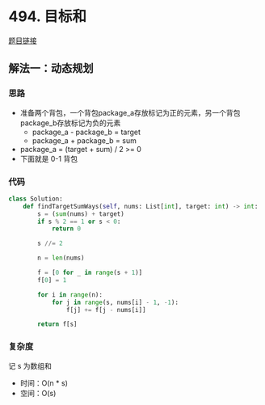 # 494. 目标和

[题目链接](https://leetcode.cn/problems/target-sum/description/)

## 解法一：动态规划

### 思路

- 准备两个背包，一个背包package_a存放标记为正的元素，另一个背包package_b存放标记为负的元素
  - package_a - package_b = target
  - package_a + package_b = sum
- package_a = (target + sum) / 2 >= 0
- 下面就是 0-1 背包

### 代码

```py
class Solution:
    def findTargetSumWays(self, nums: List[int], target: int) -> int:
        s = (sum(nums) + target)
        if s % 2 == 1 or s < 0:
            return 0

        s //= 2

        n = len(nums)        

        f = [0 for _ in range(s + 1)]
        f[0] = 1

        for i in range(n):
            for j in range(s, nums[i] - 1, -1):
                f[j] += f[j - nums[i]]

        return f[s]
```

### 复杂度

记 s 为数组和

- 时间：O(n * s)
- 空间：O(s)
